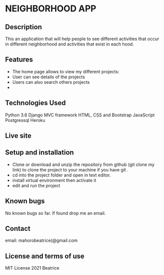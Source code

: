 # NEIGHBORHOOD APP

## Description

This an application that will help people to see different activities that occur in different neighborhood and activities that exist in each hood.

## Features

- The home page allows to view  my different projects:
- User can see details of the projects
- Users can also search others projects
-

## Technologies Used

Python 3.6
Django MVC framework
HTML, CSS and Bootstrap
JavaScript
Postgressql
Heroku

## Live site


## Setup and installation

- Clone or download and unzip the repository from github  (git clone my link) to clone the project to your machine if you have git .
- cd into the project folder and open in text editor.
- install virtual environment then activate it
- edit and run the project

## Known bugs

No known bugs so far. If found drop me an email.


## Contact

email: mahorobeatrice(@gmail.com

## License and terms of use

MIT License 2021 Beatrice

